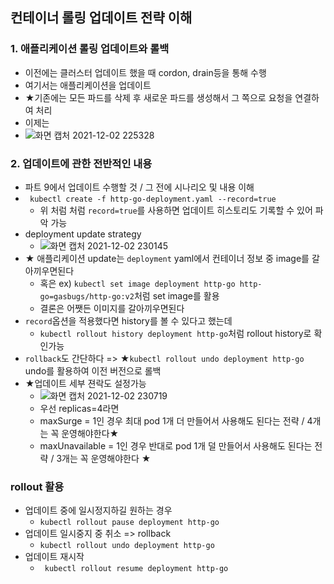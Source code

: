 ## 컨테이너 롤링 업데이트 전략 이해

### 1. 애플리케이션 롤링 업데이트와 롤백
- 이전에는 클러스터 업데이트 했을 때 cordon, drain등을 통해 수행
- 여기서는 애플리케이션을 업데이트
- ★기존에는 모든 파드를 삭제 후 새로운 파드를 생성해서 그 쪽으로 요청을 연결하여 처리
- 이제는
- ![화면 캡처 2021-12-02 225328](https://user-images.githubusercontent.com/62214428/144435202-49e47abb-02e8-481b-8c77-59e7d30781fb.png)

### 2. 업데이트에 관한 전반적인 내용
- 파트 9에서 업데이트 수행할 것 / 그 전에 시나리오 및 내용 이해
- ` kubectl create -f http-go-deployment.yaml --record=true`
   - 위 처럼 처럼 `record=true`를 사용하면 업데이트 히스토리도 기록할 수 있어 파악 가능
- deployment update strategy
   -  ![화면 캡처 2021-12-02 230145](https://user-images.githubusercontent.com/62214428/144436683-c3c8b92d-1560-4fa0-8617-69dd6d4a8975.png)
- ★ 애플리케이션 update는 `deployment` yaml에서 컨테이너 정보 중 image를 갈아끼우면된다
   - 혹은 ex) `kubectl set image deployment http-go http-go=gasbugs/http-go:v2`처럼 set image를 활용
   - 결론은 어쨋든 이미지를 갈아끼우면된다
- `record`옵션을 적용했다면 history를 볼 수 있다고 했는데
   - `kubectl rollout history deployment http-go`처럼 rollout history로 확인가능
- `rollback`도 간단하다 => ★`kubectl rollout undo deployment http-go` undo를 활용하여 이전 버전으로 롤백
- ★업데이트 세부 젼락도 설정가능
   - ![화면 캡처 2021-12-02 230719](https://user-images.githubusercontent.com/62214428/144437678-4498adcb-89af-48c7-92c1-cd9b815c6581.png)
   - 우선 replicas=4라면 
   - maxSurge = 1인 경우 최대 pod 1개 더 만들어서 사용해도 된다는 전략 / 4개는 꼭 운영해야한다★
   - maxUnavailable = 1인 경우 반대로 pod 1개 덜 만들어서 사용해도 된다는 전략 / 3개는 꼭 운영해야한다 ★

### rollout 활용
- 업데이트 중에 일시정지하길 원하는 경우
  - `kubectl rollout pause deployment http-go`
- 업데이트 일시중지 중 취소 => rollback
  - `kubectl rollout undo deployment http-go`
- 업데이트 재시작
  - ` kubectl rollout resume deployment http-go`















